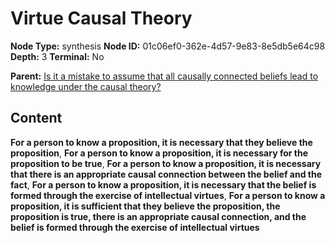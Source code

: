 # Virtue Causal Theory

**Node Type:** synthesis
**Node ID:** 01c06ef0-362e-4d57-9e83-8e5db5e64c98
**Depth:** 3
**Terminal:** No

**Parent:** [Is it a mistake to assume that all causally connected beliefs lead to knowledge under the causal theory?](is-it-a-mistake-to-assume-that-all-causally-connected-beliefs-lead-to-knowledge-under-the-causal-theory.md)

## Content

**For a person to know a proposition, it is necessary that they believe the proposition**, **For a person to know a proposition, it is necessary for the proposition to be true**, **For a person to know a proposition, it is necessary that there is an appropriate causal connection between the belief and the fact**, **For a person to know a proposition, it is necessary that the belief is formed through the exercise of intellectual virtues**, **For a person to know a proposition, it is sufficient that they believe the proposition, the proposition is true, there is an appropriate causal connection, and the belief is formed through the exercise of intellectual virtues**
